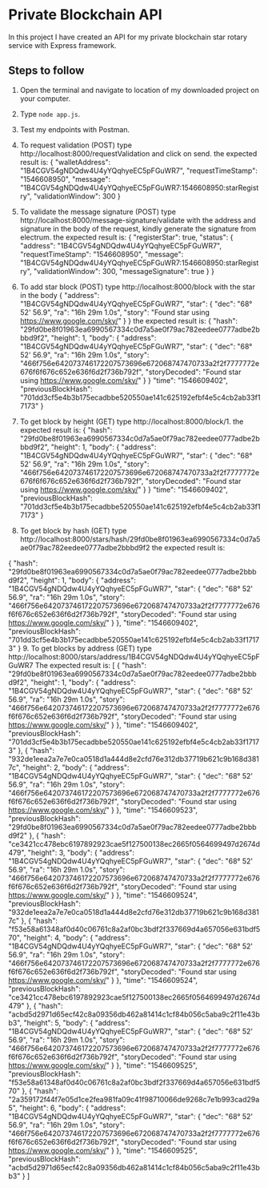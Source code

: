 # Private Blockchain API

In this project I have created an API for my private blockchain star rotary service with Express framework.

## Steps to follow

1. Open the terminal and navigate to location of my downloaded project on your computer.
2. Type `node app.js`.
3. Test my endpoints with Postman. 
4. To request validation (POST) type http://localhost:8000/requestValidation and click on send.
    the expected result is:
    {
        "walletAddress": "1B4CGV54gNDQdw4U4yYQqhyeEC5pFGuWR7",
        "requestTimeStamp": "1546608950",
        "message": "1B4CGV54gNDQdw4U4yYQqhyeEC5pFGuWR7:1546608950:starRegistry",
        "validationWindow": 300
    }
5. To validate the message signature (POST) type http://localhost:8000/message-signature/validate with the address and       signature in the body of the request, kindly generate the signature from electrum.
   the expected result is:
   {
        "registerStar": true,
        "status": {
            "address": "1B4CGV54gNDQdw4U4yYQqhyeEC5pFGuWR7",
            "requestTimeStamp": "1546608950",
            "message": "1B4CGV54gNDQdw4U4yYQqhyeEC5pFGuWR7:1546608950:starRegistry",
            "validationWindow": 300,
            "messageSignature": true
        }
    }
6. To add star block (POST) type http://localhost:8000/block with the star in the body 
    {
        "address": "1B4CGV54gNDQdw4U4yYQqhyeEC5pFGuWR7",
        "star": {
            "dec": "68° 52' 56.9",
            "ra": "16h 29m 1.0s",
            "story": "Found star using https://www.google.com/sky/"
        }
    }
    the expected result is:
    {
        "hash": "29fd0be8f01963ea6990567334c0d7a5ae0f79ac782eedee0777adbe2bbbd9f2",
        "height": 1,
        "body": {
            "address": "1B4CGV54gNDQdw4U4yYQqhyeEC5pFGuWR7",
            "star": {
                "dec": "68° 52' 56.9",
                "ra": "16h 29m 1.0s",
                "story": "466f756e642073746172207573696e672068747470733a2f2f7777772e676f6f676c652e636f6d2f736b792f",
                "storyDecoded": "Found star using https://www.google.com/sky/"
            }
        }
        "time": "1546609402",
        "previousBlockHash": "701dd3cf5e4b3b175ecadbbe520550ae141c625192efbf4e5c4cb2ab33f17173"
    }
7. To get block by height (GET) type http://localhost:8000/block/1.
   the expected result is:
   {
        "hash": "29fd0be8f01963ea6990567334c0d7a5ae0f79ac782eedee0777adbe2bbbd9f2",
        "height": 1,
        "body": {
            "address": "1B4CGV54gNDQdw4U4yYQqhyeEC5pFGuWR7",
            "star": {
                "dec": "68° 52' 56.9",
                "ra": "16h 29m 1.0s",
                "story": "466f756e642073746172207573696e672068747470733a2f2f7777772e676f6f676c652e636f6d2f736b792f",
                "storyDecoded": "Found star using https://www.google.com/sky/"
            }
        }
        "time": "1546609402",
        "previousBlockHash": "701dd3cf5e4b3b175ecadbbe520550ae141c625192efbf4e5c4cb2ab33f17173"
    }

8. To get block by hash (GET) type           http://localhost:8000/stars/hash/29fd0be8f01963ea6990567334c0d7a5ae0f79ac782eedee0777adbe2bbbd9f2
the expected result is: 

{
    "hash": "29fd0be8f01963ea6990567334c0d7a5ae0f79ac782eedee0777adbe2bbbd9f2",
    "height": 1,
    "body": {
        "address": "1B4CGV54gNDQdw4U4yYQqhyeEC5pFGuWR7",
        "star": {
            "dec": "68° 52' 56.9",
            "ra": "16h 29m 1.0s",
            "story": "466f756e642073746172207573696e672068747470733a2f2f7777772e676f6f676c652e636f6d2f736b792f",
            "storyDecoded": "Found star using https://www.google.com/sky/"
        }
    },
    "time": "1546609402",
    "previousBlockHash": "701dd3cf5e4b3b175ecadbbe520550ae141c625192efbf4e5c4cb2ab33f17173"
}
9. To get blocks by address (GET) type http://localhost:8000/stars/address/1B4CGV54gNDQdw4U4yYQqhyeEC5pFGuWR7
   The expected result is:
   [
    {
        "hash": "29fd0be8f01963ea6990567334c0d7a5ae0f79ac782eedee0777adbe2bbbd9f2",
        "height": 1,
        "body": {
            "address": "1B4CGV54gNDQdw4U4yYQqhyeEC5pFGuWR7",
            "star": {
                "dec": "68° 52' 56.9",
                "ra": "16h 29m 1.0s",
                "story": "466f756e642073746172207573696e672068747470733a2f2f7777772e676f6f676c652e636f6d2f736b792f",
                "storyDecoded": "Found star using https://www.google.com/sky/"
            }
        },
        "time": "1546609402",
        "previousBlockHash": "701dd3cf5e4b3b175ecadbbe520550ae141c625192efbf4e5c4cb2ab33f17173"
    },
    {
        "hash": "932de1eea2a7e7e0ca0518d1a444d8e2cfd76e312db37719b621c9b168d3817c",
        "height": 2,
        "body": {
            "address": "1B4CGV54gNDQdw4U4yYQqhyeEC5pFGuWR7",
            "star": {
                "dec": "68° 52' 56.9",
                "ra": "16h 29m 1.0s",
                "story": "466f756e642073746172207573696e672068747470733a2f2f7777772e676f6f676c652e636f6d2f736b792f",
                "storyDecoded": "Found star using https://www.google.com/sky/"
            }
        },
        "time": "1546609523",
        "previousBlockHash": "29fd0be8f01963ea6990567334c0d7a5ae0f79ac782eedee0777adbe2bbbd9f2"
    },
    {
        "hash": "ce3421cc478ebc6197892923cae5f127500138ec2665f0564699497d2674d479",
        "height": 3,
        "body": {
            "address": "1B4CGV54gNDQdw4U4yYQqhyeEC5pFGuWR7",
            "star": {
                "dec": "68° 52' 56.9",
                "ra": "16h 29m 1.0s",
                "story": "466f756e642073746172207573696e672068747470733a2f2f7777772e676f6f676c652e636f6d2f736b792f",
                "storyDecoded": "Found star using https://www.google.com/sky/"
            }
        },
        "time": "1546609524",
        "previousBlockHash": "932de1eea2a7e7e0ca0518d1a444d8e2cfd76e312db37719b621c9b168d3817c"
    },
    {
        "hash": "f53e58a61348af0d40c06761c8a2af0bc3bdf2f337669d4a657056e631bdf570",
        "height": 4,
        "body": {
            "address": "1B4CGV54gNDQdw4U4yYQqhyeEC5pFGuWR7",
            "star": {
                "dec": "68° 52' 56.9",
                "ra": "16h 29m 1.0s",
                "story": "466f756e642073746172207573696e672068747470733a2f2f7777772e676f6f676c652e636f6d2f736b792f",
                "storyDecoded": "Found star using https://www.google.com/sky/"
            }
        },
        "time": "1546609524",
        "previousBlockHash": "ce3421cc478ebc6197892923cae5f127500138ec2665f0564699497d2674d479"
    },
    {
        "hash": "acbd5d2971d65ecf42c8a09356db462a81414c1cf84b056c5aba9c2f11e43bb3",
        "height": 5,
        "body": {
            "address": "1B4CGV54gNDQdw4U4yYQqhyeEC5pFGuWR7",
            "star": {
                "dec": "68° 52' 56.9",
                "ra": "16h 29m 1.0s",
                "story": "466f756e642073746172207573696e672068747470733a2f2f7777772e676f6f676c652e636f6d2f736b792f",
                "storyDecoded": "Found star using https://www.google.com/sky/"
            }
        },
        "time": "1546609525",
        "previousBlockHash": "f53e58a61348af0d40c06761c8a2af0bc3bdf2f337669d4a657056e631bdf570"
    },
    {
        "hash": "2a359172f44f7e05d1ce2fea981fa09c41f98710066de9268c7e1b993cad29a5",
        "height": 6,
        "body": {
            "address": "1B4CGV54gNDQdw4U4yYQqhyeEC5pFGuWR7",
            "star": {
                "dec": "68° 52' 56.9",
                "ra": "16h 29m 1.0s",
                "story": "466f756e642073746172207573696e672068747470733a2f2f7777772e676f6f676c652e636f6d2f736b792f",
                "storyDecoded": "Found star using https://www.google.com/sky/"
            }
        },
        "time": "1546609525",
        "previousBlockHash": "acbd5d2971d65ecf42c8a09356db462a81414c1cf84b056c5aba9c2f11e43bb3"
    }
]
